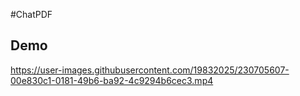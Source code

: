 #ChatPDF

## Demo

https://user-images.githubusercontent.com/19832025/230705607-00e830c1-0181-49b6-ba92-4c9294b6cec3.mp4 

